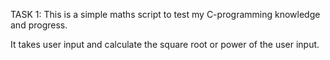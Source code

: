 TASK 1:
This is a simple maths script to test my C-programming knowledge and progress.

It takes user input and calculate the square root or power of the user input.
